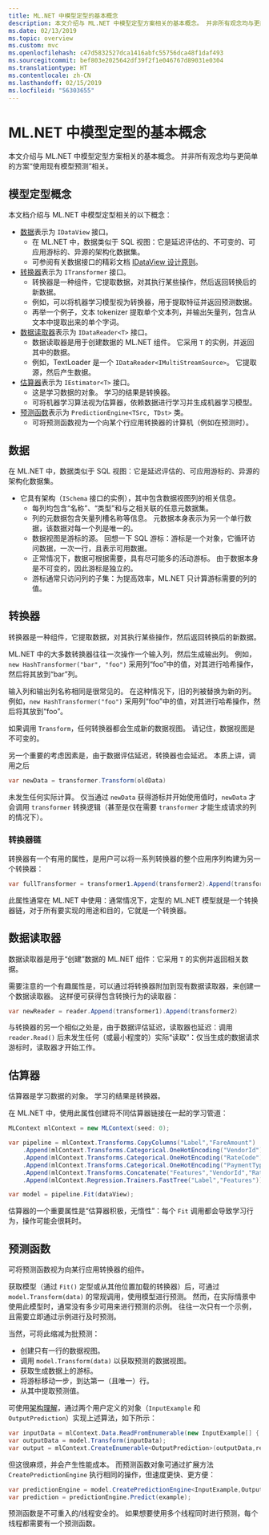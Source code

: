 ```yaml
---
title: ML.NET 中模型定型的基本概念
description: 本文介绍与 ML.NET 中模型定型方案相关的基本概念。 并非所有观念均与更简单的方案“使用现有模型预测”相关。
ms.date: 02/13/2019
ms.topic: overview
ms.custom: mvc
ms.openlocfilehash: c47d5832527dca1416abfc55756dca48f1daf493
ms.sourcegitcommit: bef803e2025642df39f2f1e046767d89031e0304
ms.translationtype: HT
ms.contentlocale: zh-CN
ms.lasthandoff: 02/15/2019
ms.locfileid: "56303655"
---
```

# <a name="basic-concepts-for-model-training-in-mlnet"></a>ML.NET 中模型定型的基本概念

本文介绍与 ML.NET 中模型定型方案相关的基本概念。 并非所有观念均与更简单的方案“使用现有模型预测”相关。

## <a name="model-training-concepts"></a>模型定型概念

本文档介绍与 ML.NET 中模型定型相关的以下概念：

- [数据](#data)表示为 `IDataView` 接口。
  - 在 ML.NET 中，数据类似于 SQL 视图：它是延迟评估的、不可变的、可应用游标的、异源的架构化数据集。 
  - 可参阅有关数据接口的精彩文档 [IDataView 设计原则](https://github.com/dotnet/machinelearning/blob/master/docs/code/IDataViewDesignPrinciples.md)。
- [转换器](#transformer)表示为 `ITransformer` 接口。
  - 转换器是一种组件，它提取数据，对其执行某些操作，然后返回转换后的新数据。
  - 例如，可以将机器学习模型视为转换器，用于提取特征并返回预测数据。
  - 再举一个例子，文本 tokenizer 提取单个文本列，并输出矢量列，包含从文本中提取出来的单个字词。
- [数据读取器](#data-reader)表示为 `IDataReader<T>` 接口。
  - 数据读取器是用于创建数据的 ML.NET 组件。 它采用 `T` 的实例，并返回其中的数据。 
  - 例如，TextLoader 是一个 `IDataReader<IMultiStreamSource>`。 它提取源，然后产生数据。 
- [估算器](#estimator)表示为 `IEstimator<T>` 接口。
  - 这是学习数据的对象。 学习的结果是转换器。
  - 可将机器学习算法视为估算器，依赖数据进行学习并生成机器学习模型。
- [预测函数](#prediction-function)表示为 `PredictionEngine<TSrc, TDst>` 类。
  - 可将预测函数视为一个向某个行应用转换器的计算机（例如在预测时）。

## <a name="data"></a>数据

在 ML.NET 中，数据类似于 SQL 视图：它是延迟评估的、可应用游标的、异源的架构化数据集。

- 它具有架构（`ISchema` 接口的实例），其中包含数据视图列的相关信息。
  - 每列均包含“名称”、“类型”和与之相关联的任意元数据集。
  - 列的元数据包含矢量列槽名称等信息。 元数据本身表示为另一个单行数据，该数据对每一个列是唯一的。
  - 数据视图是游标的源。 回想一下 SQL 游标：游标是一个对象，它循环访问数据，一次一行，且表示可用数据。
  - 正常情况下，数据可根据需要，具有尽可能多的活动游标。 由于数据本身是不可变的，因此游标是独立的。
  - 游标通常只访问列的子集：为提高效率，ML.NET 只计算游标需要的列的值。

## <a name="transformer"></a>转换器

转换器是一种组件，它提取数据，对其执行某些操作，然后返回转换后的新数据。

ML.NET 中的大多数转换器往往一次操作一个输入列，然后生成输出列。 例如，`new HashTransformer("bar", "foo")` 采用列“foo”中的值，对其进行哈希操作，然后将其放到“bar”列。 

输入列和输出列名称相同是很常见的。 在这种情况下，旧的列被替换为新的列。 例如，`new HashTransformer("foo")` 采用列“foo”中的值，对其进行哈希操作，然后将其放到“foo”。 

如果调用 `Transform`，任何转换器都会生成新的数据视图。 请记住，数据视图是不可变的。

另一个重要的考虑因素是，由于数据评估延迟，转换器也会延迟。 本质上讲，调用之后

```csharp
var newData = transformer.Transform(oldData)
```

未发生任何实际计算。 仅当通过 `newData` 获得游标并开始使用值时，`newData` 才会调用 `transformer` 转换逻辑（甚至是仅在需要 `transformer` 才能生成请求的列的情况下）。

### <a name="transformer-chains"></a>转换器链

转换器有一个有用的属性，是用户可以将一系列转换器的整个应用序列构建为另一个转换器：

```csharp
var fullTransformer = transformer1.Append(transformer2).Append(transformer3);
```

此属性通常在 ML.NET 中使用：通常情况下，定型的 ML.NET 模型就是一个转换器链，对于所有要实现的用途和目的，它就是一个转换器。

## <a name="data-reader"></a>数据读取器

数据读取器是用于“创建”数据的 ML.NET 组件：它采用 `T` 的实例并返回相关数据。

需要注意的一个有趣属性是，可以通过将转换器附加到现有数据读取器，来创建一个数据读取器。 这样便可获得包含转换行为的读取器：

```csharp
var newReader = reader.Append(transformer1).Append(transformer2)
```

与转换器的另一个相似之处是，由于数据评估延迟，读取器也延迟：调用 `reader.Read()` 后未发生任何（或最小程度的）实际“读取”：仅当生成的数据请求游标时，读取器才开始工作。

## <a name="estimator"></a>估算器

估算器是学习数据的对象。 学习的结果是转换器。

在 ML.NET 中，使用此属性创建将不同估算器链接在一起的学习管道：

```csharp
MLContext mlContext = new MLContext(seed: 0);

var pipeline = mlContext.Transforms.CopyColumns("Label","FareAmount")
    .Append(mlContext.Transforms.Categorical.OneHotEncoding("VendorId"))
    .Append(mlContext.Transforms.Categorical.OneHotEncoding("RateCode"))
    .Append(mlContext.Transforms.Categorical.OneHotEncoding("PaymentType"))
    .Append(mlContext.Transforms.Concatenate("Features","VendorId","RateCode","PassengerCount","TripTime","TripDistance","PaymentType"))
    .Append(mlContext.Regression.Trainers.FastTree("Label","Features"));

var model = pipeline.Fit(dataView);
```

估算器的一个重要属性是“估算器积极，无惰性”：每个 `Fit` 调用都会导致学习行为，操作可能会很耗时。

## <a name="prediction-function"></a>预测函数

可将预测函数视为向某行应用转换器的组件。

获取模型（通过 `Fit()` 定型或从其他位置加载的转换器）后，可通过 `model.Transform(data)` 的常规调用，使用模型进行预测。 然而，在实际情景中使用此模型时，通常没有多少可用来进行预测的示例。 往往一次只有一个示例，且需要立即通过示例进行及时预测。

当然，可将此缩减为批预测：

- 创建只有一行的数据视图。
- 调用 `model.Transform(data)` 以获取预测的数据视图。
- 获取生成数据上的游标。
- 将游标移动一步，到达第一（且唯一）行。
- 从其中提取预测值。

可使用[架构理解](https://github.com/dotnet/machinelearning/blob/master/docs/code/SchemaComprehension.md)，通过两个用户定义的对象（`InputExample` 和 `OutputPrediction`）实现上述算法，如下所示：

```csharp
var inputData = mlContext.Data.ReadFromEnumerable(new InputExample[] { example });
var outputData = model.Transform(inputData);
var output = mlContext.CreateEnumerable<OutputPrediction>(outputData,reuseRowObject:false).First();
```

但这很麻烦，并会产生性能成本。 而预测函数对象可通过扩展方法 `CreatePredictionEngine` 执行相同的操作，但速度更快、更方便：

```csharp
var predictionEngine = model.CreatePredictionEngine<InputExample,OutputPrediction>(mlContext);
var prediction = predictionEngine.Predict(example);
```

预测函数是不可重入的/线程安全的。 如果想要使用多个线程同时进行预测，每个线程都需要有一个预测函数。
